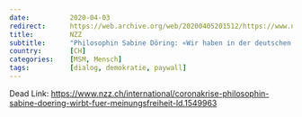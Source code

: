 ```yaml
---
date:          2020-04-03
redirect:      https://web.archive.org/web/20200405201512/https://www.nzz.ch/international/coronakrise-philosophin-sabine-doering-wirbt-fuer-meinungsfreiheit-ld.1549963
title:         NZZ
subtitle:      "Philosophin Sabine Döring: «Wir haben in der deutschen Öffentlichkeit einen diskursfeindlichen Hang zur Übersensibilität und zum Moralisieren»"
country:       [CH]
categories:    [MSM, Mensch]
tags:          [dialog, demokratie, paywall]
---
```

Dead Link: https://www.nzz.ch/international/coronakrise-philosophin-sabine-doering-wirbt-fuer-meinungsfreiheit-ld.1549963
